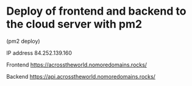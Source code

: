 # Deploy of frontend and backend to the cloud server with pm2

(pm2 deploy)

IP address 84.252.139.160

Frontend https://acrosstheworld.nomoredomains.rocks/

Backend https://api.acrosstheworld.nomoredomains.rocks/
